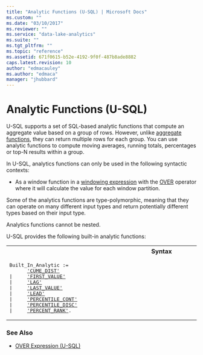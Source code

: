 ```yaml
---
title: "Analytic Functions (U-SQL) | Microsoft Docs"
ms.custom: ""
ms.date: "03/10/2017"
ms.reviewer: ""
ms.service: "data-lake-analytics"
ms.suite: ""
ms.tgt_pltfrm: ""
ms.topic: "reference"
ms.assetid: 671f0615-b52e-4192-9f0f-487b8ade8882
caps.latest.revision: 10
author: "edmacauley"
ms.author: "edmaca"
manager: "jhubbard"
---
```

# Analytic Functions (U-SQL)
U-SQL supports a set of SQL-based analytic functions that compute an aggregate value based on a group of rows. However, unlike [aggregate functions](aggregate-functions-u-sql.md), they can return multiple rows for each group. You can use analytic functions to compute moving averages, running totals, percentages or top-N results within a group.  

In U-SQL, analytics functions can only be used in the following syntactic contexts: 

* As a window function in a [windowing expression](over-expression-u-sql.md) with the [OVER](over-expression-u-sql.md) operator where it will calculate the value for each window partition. 

Some of the analytics functions are type-polymorphic, meaning that they can operate on many different input types and return potentially different types based on their input type.  

Analytics functions cannot be nested. 

U-SQL provides the following built-in analytic functions: 
<table><th>Syntax</th><tr><td><pre>
Built_In_Analytic :=                                                                                   
      <a href="cume-dist-u-sql.md">'CUME_DIST'</a>
|     <a href="first-value-u-sql.md">'FIRST_VALUE'</a> 
|     <a href="lag-u-sql.md">'LAG'</a> 
|     <a href="last-value-u-sql.md">'LAST_VALUE'</a> 
|     <a href="lead-u-sql.md">'LEAD'</a> 
|     <a href="percentile-cont-u-sql.md">'PERCENTILE_CONT'</a> 
|     <a href="percentile-disc-u-sql.md">'PERCENTILE_DISC'</a> 
|     <a href="percent-rank-u-sql.md">'PERCENT_RANK'</a>.
</pre></td></tr></table>

### See Also 
* [OVER Expression (U-SQL)](over-expression-u-sql.md) 



